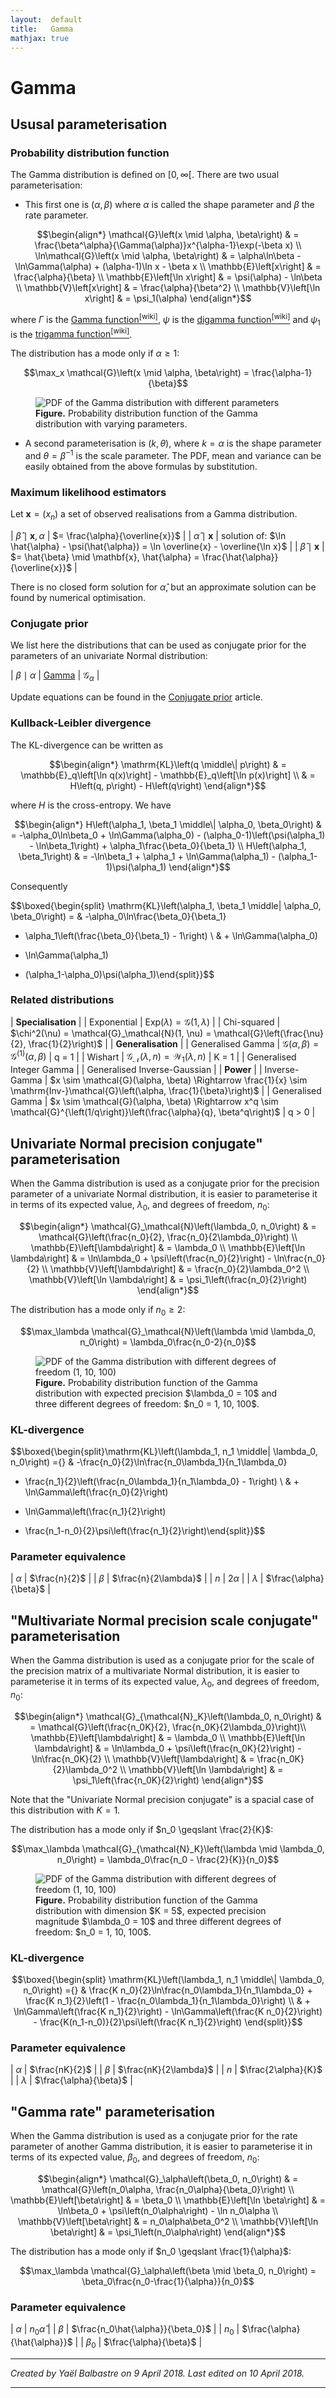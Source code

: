 ```yaml
---
layout:  default
title:   Gamma
mathjax: true
---
```


Gamma
=====

Ususal parameterisation
-----------------------

### Probability distribution function

The Gamma distribution is defined on $\left[0, \infty\right[$. There are two usual parameterisation:

- This first one is $(\alpha, \beta)$ where $\alpha$ is called the shape parameter and $\beta$ the rate parameter.

$$\begin{align*}
    \mathcal{G}\left(x \mid \alpha, \beta\right)
    & = \frac{\beta^\alpha}{\Gamma(\alpha)}x^{\alpha-1}\exp(-\beta x)
    \\
    \ln\mathcal{G}\left(x \mid \alpha, \beta\right)
    & = \alpha\ln\beta - \ln\Gamma(\alpha) + (\alpha-1)\ln x - \beta x
    \\
    \mathbb{E}\left[x\right]
    & = \frac{\alpha}{\beta}
    \\
    \mathbb{E}\left[\ln x\right]
    & = \psi(\alpha) - \ln\beta
    \\
    \mathbb{V}\left[x\right]
    & = \frac{\alpha}{\beta^2}
    \\
    \mathbb{V}\left[\ln x\right]
    & = \psi_1(\alpha)
\end{align*}$$

where $\Gamma$ is the [Gamma function<sup>[wiki]</sup>](https://en.wikipedia.org/wiki/Gamma_function), $\psi$ is the [digamma function<sup>[wiki]</sup>](https://en.wikipedia.org/wiki/Digamma_function) and $\psi_1$ is the [trigamma function<sup>[wiki]</sup>](https://en.wikipedia.org/wiki/Trigamma_function).

The distribution has a mode only if $\alpha \geqslant 1$:

$$\max_x \mathcal{G}\left(x \mid \alpha, \beta\right) = \frac{\alpha-1}{\beta}$$

<figure>
<img src="{{site.baseurl}}/images/proba/gamma_pdf.png" alt="PDF of the Gamma distribution with different parameters" />
<figcaption><b>Figure.</b> Probability distribution function of the Gamma distribution with varying parameters.</figcaption>
</figure>

- A second parameterisation is $(k, \theta)$, where $k = \alpha$ is the shape parameter and $\theta = \beta^{-1}$ is the scale parameter. The PDF, mean and variance can be easily obtained from the above formulas by substitution.

### Maximum likelihood estimators

Let $\mathbf{x} = (x_n)$ a set of observed realisations from a Gamma distribution.

| $\hat{\beta} \mid \mathbf{x}, \alpha$ | $= \frac{\alpha}{\overline{x}}$ |
| $\hat{\alpha} \mid \mathbf{x}$        | solution of: $\ln \hat{\alpha} - \psi(\hat{\alpha}) = \ln \overline{x} - \overline{\ln x}$ |
| $\hat{\beta} \mid \mathbf{x}$         | $= \hat{\beta} \mid \mathbf{x}, \hat{\alpha} = \frac{\hat{\alpha}}{\overline{x}}$ |

There is no closed form solution for $\hat{\alpha}$, but an approximate solution can be found by numerical optimisation.

### Conjugate prior

We list here the distributions that can be used as conjugate prior for the parameters of an univariate Normal distribution:

| $\beta \mid \alpha$ | [Gamma]({{site.baseurl}}/proba/gamma)                               | $\mathcal{G}_\alpha$ |

Update equations can be found in the [Conjugate prior]({{site.baseurl}}/conjugate-prior) article.

### Kullback-Leibler divergence

The KL-divergence can be written as

$$\begin{align*}
    \mathrm{KL}\left(q \middle\| p\right)
    & = \mathbb{E}_q\left[\ln q(x)\right] - \mathbb{E}_q\left[\ln p(x)\right]
    \\
    & = H\left(q, p\right) - H\left(q\right)
\end{align*}$$

where $H$ is the cross-entropy. We have

$$\begin{align*}
    H\left(\alpha_1, \beta_1 \middle\| \alpha_0, \beta_0\right)
    & = -\alpha_0\ln\beta_0
    + \ln\Gamma(\alpha_0)
    - (\alpha_0-1)\left(\psi(\alpha_1) - \ln\beta_1\right)
    + \alpha_1\frac{\beta_0}{\beta_1}
    \\
    H\left(\alpha_1, \beta_1\right)
    & = -\ln\beta_1
    + \alpha_1
    + \ln\Gamma(\alpha_1)
    - (\alpha_1-1)\psi(\alpha_1)
\end{align*}$$

Consequently

$$\boxed{\begin{split}
\mathrm{KL}\left(\alpha_1, \beta_1 \middle\| \alpha_0, \beta_0\right)
= & -\alpha_0\ln\frac{\beta_0}{\beta_1}
+ \alpha_1\left(\frac{\beta_0}{\beta_1} - 1\right) \\
& + \ln\Gamma(\alpha_0)
- \ln\Gamma(\alpha_1)
+ (\alpha_1-\alpha_0)\psi(\alpha_1)\end{split}}$$

### Related distributions

| **Specialisation** |
| Exponential | $\mathrm{Exp}(\lambda) = \mathcal{G}(1, \lambda)$ |
| Chi-squared | $\chi^2(\nu) = \mathcal{G}_\mathcal{N}(1, \nu) = \mathcal{G}\left(\frac{\nu}{2}, \frac{1}{2}\right)$ |
| **Generalisation** |
| Generalised Gamma | $\mathcal{G}(\alpha, \beta) = \mathcal{G}^{(1)}(\alpha, \beta)$ | q = 1 |
| Wishart | $\mathcal{G}_\mathcal{N}(\lambda, n) = \mathcal{W}_1(\lambda, n)$ | K = 1 |
| Generalised Integer Gamma |
| Generalised Inverse-Gaussian |
| **Power** |
| Inverse-Gamma | $x \sim \mathcal{G}(\alpha, \beta) \Rightarrow \frac{1}{x} \sim \mathrm{Inv-}\mathcal{G}\left(\alpha, \frac{1}{\beta}\right)$ |
| Generalised Gamma | $x \sim \mathcal{G}(\alpha, \beta) \Rightarrow x^q \sim \mathcal{G}^{\left(1/q\right)}\left(\frac{\alpha}{q}, \beta^q\right)$ | q > 0 |

Univariate Normal precision conjugate" parameterisation <a name="normal-prec-conj"></a>
---------------------------------------------------------------------------------------

When the Gamma distribution is used as a conjugate prior for the precision parameter of a univariate Normal distribution, it is easier to parameterise it in terms of its expected value, $\lambda_0$, and degrees of freedom, $n_0$:

$$\begin{align*}
    \mathcal{G}_\mathcal{N}\left(\lambda_0, n_0\right)
    & = \mathcal{G}\left(\frac{n_0}{2}, \frac{n_0}{2\lambda_0}\right) \\
    \mathbb{E}\left[\lambda\right]
    & = \lambda_0 \\
    \mathbb{E}\left[\ln \lambda\right]
    & = \ln\lambda_0 + \psi\left(\frac{n_0}{2}\right) - \ln\frac{n_0}{2} \\
    \mathbb{V}\left[\lambda\right]
    & = \frac{n_0}{2}\lambda_0^2 \\
    \mathbb{V}\left[\ln \lambda\right]
    & = \psi_1\left(\frac{n_0}{2}\right)
\end{align*}$$

The distribution has a mode only if $n_0 \geqslant 2$:

$$\max_\lambda \mathcal{G}_\mathcal{N}\left(\lambda \mid \lambda_0, n_0\right) = \lambda_0\frac{n_0-2}{n_0}$$

<figure>
<img src="{{site.baseurl}}/images/proba/gamma_normal-prec_pdf.png" alt="PDF of the Gamma distribution with different degrees of freedom (1, 10, 100)" />
<figcaption><b>Figure.</b> Probability distribution function of the Gamma distribution with expected precision $\lambda_0 = 10$ and three different degrees of freedom: $n_0 = 1, 10, 100$.</figcaption>
</figure>

### KL-divergence

$$\boxed{\begin{split}\mathrm{KL}\left(\lambda_1, n_1 \middle\| \lambda_0, n_0\right)
={} & -\frac{n_0}{2}\ln\frac{n_0\lambda_1}{n_1\lambda_0}
+ \frac{n_1}{2}\left(\frac{n_0\lambda_1}{n_1\lambda_0} - 1\right) \\
& + \ln\Gamma\left(\frac{n_0}{2}\right)
- \ln\Gamma\left(\frac{n_1}{2}\right)
+ \frac{n_1-n_0}{2}\psi\left(\frac{n_1}{2}\right)\end{split}}$$

### Parameter equivalence

| $\alpha$  | $\frac{n}{2}$          |
| $\beta$   | $\frac{n}{2\lambda}$   |
| $n$       | $2\alpha$              |
| $\lambda$ | $\frac{\alpha}{\beta}$ |

"Multivariate Normal precision scale conjugate" parameterisation <a name="normal-scalprec-conj"></a>
----------------------------------------------------------------------------------------------------

When the Gamma distribution is used as a conjugate prior for the scale of the precision matrix of a multivariate Normal distribution, it is easier to parameterise it in terms of its expected value, $\lambda_0$, and degrees of freedom, $n_0$:

$$\begin{align*}
    \mathcal{G}_{\mathcal{N}_K}\left(\lambda_0, n_0\right)
    & = \mathcal{G}\left(\frac{n_0K}{2}, \frac{n_0K}{2\lambda_0}\right)\\
    \mathbb{E}\left[\lambda\right]
    & = \lambda_0 \\
    \mathbb{E}\left[\ln \lambda\right]
    & = \ln\lambda_0 + \psi\left(\frac{n_0K}{2}\right) - \ln\frac{n_0K}{2} \\
    \mathbb{V}\left[\lambda\right]
    & = \frac{n_0K}{2}\lambda_0^2 \\
    \mathbb{V}\left[\ln \lambda\right]
    & = \psi_1\left(\frac{n_0K}{2}\right)
\end{align*}$$

Note that the "Univariate Normal precision conjugate" is a spacial case of this distribution with $K = 1$.

The distribution has a mode only if $n_0 \geqslant \frac{2}{K}$:

$$\max_\lambda \mathcal{G}_{\mathcal{N}_K}\left(\lambda \mid \lambda_0, n_0\right) = \lambda_0\frac{n_0 - \frac{2}{K}}{n_0}$$

<figure>
<img src="{{site.baseurl}}/images/proba/gamma_normal-scalprec_pdf.png" alt="PDF of the Gamma distribution with different degrees of freedom (1, 10, 100)" />
<figcaption><b>Figure.</b> Probability distribution function of the Gamma distribution with dimension $K = 5$, expected precision magnitude $\lambda_0 = 10$ and three different degrees of freedom: $n_0 = 1, 10, 100$.</figcaption>
</figure>

### KL-divergence

$$\boxed{\begin{split}
    \mathrm{KL}\left(\lambda_1, n_1 \middle\| \lambda_0, n_0\right)
    ={} & \frac{K n_0}{2}\ln\frac{n_0\lambda_1}{n_1\lambda_0} + \frac{K n_1}{2}\left(1 - \frac{n_0\lambda_1}{n_1\lambda_0}\right) \\
    & + \ln\Gamma\left(\frac{K n_1}{2}\right) - \ln\Gamma\left(\frac{K n_0}{2}\right) - \frac{K(n_1-n_0)}{2}\psi\left(\frac{K n_1}{2}\right)
\end{split}}$$

### Parameter equivalence

| $\alpha$  | $\frac{nK}{2}$          |
| $\beta$   | $\frac{nK}{2\lambda}$   |
| $n$       | $\frac{2\alpha}{K}$              |
| $\lambda$ | $\frac{\alpha}{\beta}$ |

"Gamma rate" parameterisation <a name="gamma-rate-conj"></a>
------------------------------------------------------------

When the Gamma distribution is used as a conjugate prior for the rate parameter of another Gamma distribution, it is easier to parameterise it in terms of its expected value, $\beta_0$, and degrees of freedom, $n_0$:

$$\begin{align*}
    \mathcal{G}_\alpha\left(\beta_0, n_0\right)
    & = \mathcal{G}\left(n_0\alpha, \frac{n_0\alpha}{\beta_0}\right) \\
    \mathbb{E}\left[\beta\right]
    & = \beta_0 \\
    \mathbb{E}\left[\ln \beta\right]
    & = \ln\beta_0 + \psi\left(n_0\alpha\right) - \ln n_0\alpha \\
    \mathbb{V}\left[\beta\right]
    & = n_0\alpha\beta_0^2 \\
    \mathbb{V}\left[\ln \beta\right]
    & = \psi_1\left(n_0\alpha\right)
\end{align*}$$

The distribution has a mode only if $n_0 \geqslant \frac{1}{\alpha}$:

$$\max_\lambda \mathcal{G}_\alpha\left(\beta \mid \beta_0, n_0\right) = \beta_0\frac{n_0-\frac{1}{\alpha}}{n_0}$$

### Parameter equivalence

| $\alpha$  | $n_0\hat{\alpha}$                 |
| $\beta$   | $\frac{n_0\hat{\alpha}}{\beta_0}$ |
| $n_0$     | $\frac{\alpha}{\hat{\alpha}}$     |
| $\beta_0$ | $\frac{\alpha}{\beta}$            |

***

*Created by Yaël Balbastre on 9 April 2018. Last edited on 10 April 2018.*

***
